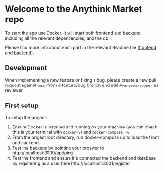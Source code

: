 # Welcome to the Anythink Market repo

To start the app use Docker. It will start both frontend and backend, including all the relevant dependencies, and the db.

Please find more info about each part in the relevant Readme file ([frontend](frontend/readme.md) and [backend](backend/README.md)).

## Development

When implementing a new feature or fixing a bug, please create a new pull request against `main` from a feature/bug branch and add `@vanessa-cooper` as reviewer.

## First setup

To setup the project:

1. Ensure Docker is installed and running on your machine (you can check this in your terminal with `docker-v`) and `docker-compose -v`.
2. From the project root directory, run docker-compose up to load the front and backend.
3. Test the backend by pointing your broswer to http://localhost:3000/api/ping
4. Test the frontend and ensure it's connected the backend and database by registering as a user here http://localhost:3001/register
 
